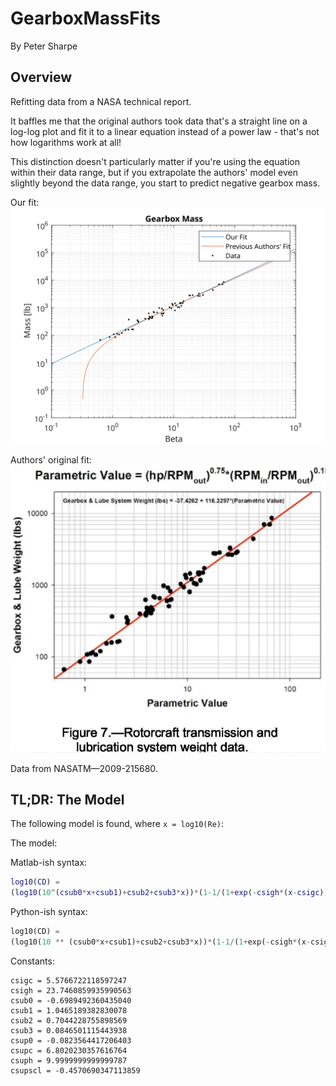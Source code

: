 # GearboxMassFits
By Peter Sharpe

## Overview

Refitting data from a NASA technical report.

It baffles me that the original authors took data that's a straight line on a log-log plot and fit it to a linear equation instead of a power law - that's not how logarithms work at all!

This distinction doesn't particularly matter if you're using the equation within their data range, but if you extrapolate the authors' model even slightly beyond the data range, you start to predict negative gearbox mass.

Our fit:
![Fit Display](gearboxmassfit.svg)

Authors' original fit:
![Original Fit](Fig_from_NASA-TM-2009-215680.png)

Data from NASATM—2009-215680.

## TL;DR: The Model

The following model is found, where `x = log10(Re)`:

The model:

Matlab-ish syntax:
```matlab
log10(CD) = 
(log10(10^(csub0*x+csub1)+csub2+csub3*x))*(1-1/(1+exp(-csigh*(x-csigc)))) + (csup0+csupscl/csuph*log(exp(csuph*(csupc-x))+1))*(1/(1+exp(-csigh*(x-csigc))))
```

Python-ish syntax:
```python
log10(CD) = 
(log10(10 ** (csub0*x+csub1)+csub2+csub3*x))*(1-1/(1+exp(-csigh*(x-csigc)))) + (csup0+csupscl/csuph*log(exp(csuph*(csupc-x))+1))*(1/(1+exp(-csigh*(x-csigc))))
```
Constants:
```
csigc = 5.5766722118597247
csigh = 23.7460859935990563
csub0 = -0.6989492360435040
csub1 = 1.0465189382830078
csub2 = 0.7044228755898569
csub3 = 0.0846501115443938
csup0 = -0.0823564417206403
csupc = 6.8020230357616764
csuph = 9.9999999999999787
csupscl = -0.4570690347113859
```
